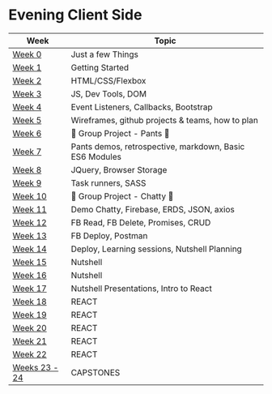 # Evening Client Side

<!-- UPDATE THE DATES FOR THE WEEKS -->
| Week | Topic |
|---|---|
| [Week 0](./week00/README.md) | Just a few Things |
| [Week 1](./week01/README.md) | Getting Started |
| [Week 2](./week02/README.md) | HTML/CSS/Flexbox |
| [Week 3](./week03/README.md) | JS, Dev Tools, DOM |
| [Week 4](./week04/README.md) | Event Listeners, Callbacks, Bootstrap |
| [Week 5](./week05/README.md) | Wireframes, github projects & teams, how to plan |
| [Week 6](./week06/README.md) | :jeans: Group Project - Pants :jeans: |
| [Week 7](./week07/README.md) | Pants demos, retrospective, markdown, Basic ES6 Modules |
| [Week 8](./week08/README.md) | JQuery, Browser Storage |
| [Week 9](./week09/README.md) | Task runners, SASS |
| [Week 10](./week10/README.md) | :speech_balloon: Group Project - Chatty :speech_balloon:|
| [Week 11](./week11/README.md) | Demo Chatty, Firebase, ERDS, JSON, axios |
| [Week 12](./week12/README.md) | FB Read, FB Delete, Promises, CRUD |
| [Week 13](./week13/README.md) | FB Deploy, Postman |
| [Week 14](./week14/README.md) | Deploy, Learning sessions, Nutshell Planning |
| [Week 15](./week15/README.md) | Nutshell |
| [Week 16](./week16/README.md) | Nutshell |
| [Week 17](./week17/README.md) | Nutshell Presentations, Intro to React |
| [Week 18](./week18/README.md) | REACT |
| [Week 19](./week19/README.md) | REACT |
| [Week 20](./week20/README.md) | REACT |
| [Week 21](./week21/README.md) | REACT |
| [Week 22](./week21/README.md) | REACT |
| [Weeks 23 - 24](./weeks22-25) | CAPSTONES |
